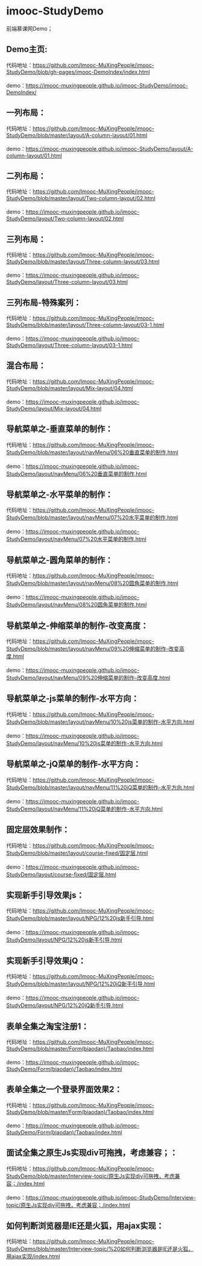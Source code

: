 # imooc-StudyDemo
前端慕课网Demo；

## Demo主页:
 代码地址：https://github.com/Imooc-MuXingPeople/imooc-StudyDemo/blob/gh-pages/imooc-DemoIndex/index.html<br><br>
 demo：https://imooc-muxingpeople.github.io/imooc-StudyDemo/imooc-DemoIndex/ <br>

## 一列布局：
 代码地址：https://github.com/Imooc-MuXingPeople/imooc-StudyDemo/blob/master/layout/A-column-layout/01.html<br><br>
 demo：https://imooc-muxingpeople.github.io/imooc-StudyDemo/layout/A-column-layout/01.html <br>

## 二列布局：
 代码地址：https://github.com/Imooc-MuXingPeople/imooc-StudyDemo/blob/master/layout/Two-column-layout/02.html<br><br>
 demo：https://imooc-muxingpeople.github.io/imooc-StudyDemo/layout/Two-column-layout/02.html <br>

## 三列布局：
 代码地址：https://github.com/Imooc-MuXingPeople/imooc-StudyDemo/blob/master/layout/Three-column-layout/03.html<br><br>
 demo：https://imooc-muxingpeople.github.io/imooc-StudyDemo/layout/Three-column-layout/03.html <br>
 
## 三列布局-特殊案列：
 代码地址：https://github.com/Imooc-MuXingPeople/imooc-StudyDemo/blob/master/layout/Three-column-layout/03-1.html<br><br>
 demo：https://imooc-muxingpeople.github.io/imooc-StudyDemo/layout/Three-column-layout/03-1.html <br>
 
## 混合布局：
 代码地址：https://github.com/Imooc-MuXingPeople/imooc-StudyDemo/blob/master/layout/Mix-layout/04.html<br><br>
 demo：https://imooc-muxingpeople.github.io/imooc-StudyDemo/layout/Mix-layout/04.html <br> 

## 导航菜单之-垂直菜单的制作：
 代码地址：https://github.com/Imooc-MuXingPeople/imooc-StudyDemo/blob/master/layout/navMenu/06%20垂直菜单的制作.html<br><br>
 demo：https://imooc-muxingpeople.github.io/imooc-StudyDemo/layout/navMenu/06%20垂直菜单的制作.html <br> 
 
## 导航菜单之-水平菜单的制作：
 代码地址：https://github.com/Imooc-MuXingPeople/imooc-StudyDemo/blob/master/layout/navMenu/07%20水平菜单的制作.html<br><br>
 demo：https://imooc-muxingpeople.github.io/imooc-StudyDemo/layout/navMenu/07%20水平菜单的制作.html <br>
 
## 导航菜单之-圆角菜单的制作：
 代码地址：https://github.com/Imooc-MuXingPeople/imooc-StudyDemo/blob/master/layout/navMenu/08%20圆角菜单的制作.html<br><br>
 demo：https://imooc-muxingpeople.github.io/imooc-StudyDemo/layout/navMenu/08%20圆角菜单的制作.html <br>
 
## 导航菜单之-伸缩菜单的制作-改变高度：
 代码地址：https://github.com/Imooc-MuXingPeople/imooc-StudyDemo/blob/master/layout/navMenu/09%20伸缩菜单的制作-改变高度.html<br><br>
 demo：https://imooc-muxingpeople.github.io/imooc-StudyDemo/layout/navMenu/09%20伸缩菜单的制作-改变高度.html <br>
 
## 导航菜单之-js菜单的制作-水平方向：
 代码地址：https://github.com/Imooc-MuXingPeople/imooc-StudyDemo/blob/master/layout/navMenu/10%20js菜单的制作-水平方向.html<br><br>
 demo：https://imooc-muxingpeople.github.io/imooc-StudyDemo/layout/navMenu/10%20js菜单的制作-水平方向.html <br>
 
## 导航菜单之-jQ菜单的制作-水平方向：
 代码地址：https://github.com/Imooc-MuXingPeople/imooc-StudyDemo/blob/master/layout/navMenu/11%20jQ菜单的制作-水平方向.html<br><br>
 demo：https://imooc-muxingpeople.github.io/imooc-StudyDemo/layout/navMenu/11%20jQ菜单的制作-水平方向.html <br>

## 固定层效果制作：
 代码地址：https://github.com/Imooc-MuXingPeople/imooc-StudyDemo/blob/master/layout/course-fixed/固定层.html<br><br>
 demo：https://imooc-muxingpeople.github.io/imooc-StudyDemo/layout/course-fixed/固定层.html <br>

## 实现新手引导效果js：
 代码地址：https://github.com/Imooc-MuXingPeople/imooc-StudyDemo/blob/master/layout/NPG/12%20js新手引导.html<br><br>
 demo：https://imooc-muxingpeople.github.io/imooc-StudyDemo/layout/NPG/12%20js新手引导.html <br>
 
## 实现新手引导效果jQ：
 代码地址：https://github.com/Imooc-MuXingPeople/imooc-StudyDemo/blob/master/layout/NPG/12%20jQ新手引导.html<br><br>
 demo：https://imooc-muxingpeople.github.io/imooc-StudyDemo/layout/NPG/12%20jQ新手引导.html <br>
 
## 表单全集之淘宝注册1：
 代码地址：https://github.com/Imooc-MuXingPeople/imooc-StudyDemo/blob/master/Form(biaodan)/Taobao/index.html<br><br>
 demo：https://imooc-muxingpeople.github.io/imooc-StudyDemo/Form(biaodan)/Taobao/index.html <br> 

## 表单全集之一个登录界面效果2：
 代码地址：https://github.com/Imooc-MuXingPeople/imooc-StudyDemo/blob/master/Form(biaodan)/Taobao/index.html<br><br>
 demo：https://imooc-muxingpeople.github.io/imooc-StudyDemo/Form(biaodan)/Taobao/index.html <br>

## 面试全集之原生Js实现div可拖拽，考虑兼容；：
 代码地址：https://github.com/Imooc-MuXingPeople/imooc-StudyDemo/blob/master/Interview-topic/原生Js实现div可拖拽，考虑兼容；/index.html<br><br>
 demo：https://imooc-muxingpeople.github.io/imooc-StudyDemo/Interview-topic/原生Js实现div可拖拽，考虑兼容；/index.html <br>
 
## 如何判断浏览器是IE还是火狐，用ajax实现：
 代码地址：https://github.com/Imooc-MuXingPeople/imooc-StudyDemo/blob/master/Interview-topic/%20如何判断浏览器是IE还是火狐，用ajax实现/index.html<br><br>
 
